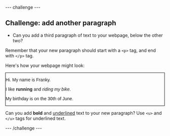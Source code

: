 --- challenge ---
## Challenge: add another paragraph
- Can you add a third paragraph of text to your webpage, below the other two?

Remember that your new paragraph should start with a `<p>` tag, and end with `</p>` tag.

Here's how your webpage might look:

<body>
  <div style="border: 1px solid black; font-family: Arial;">
    <p>Hi. My name is Franky.</p>
    <p>I like <b>running</b> and <i>riding my bike</i>.</p>
    <p>My birthday is on the 30th of June.</p>
  </div>
</body>

Can you add **bold** and <u>underlined</u> text to your new paragraph? Use `<u>` and `</u>` tags for underlined text.

--- /challenge ---

